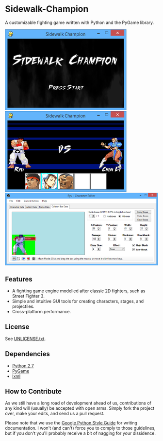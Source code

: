 Sidewalk-Champion
=================
A customizable fighting game written with Python and the PyGame library.

![Title Screenie](screenshots/title_screen.png)
![Character Select Screenie](screenshots/character_select.png)
![Character Editor Screenie](screenshots/edit_collision_boxes.png)

## Features
* A fighting game engine modelled after classic 2D fighters, such as Street Fighter 3.
* Simple and intuitive GUI tools for creating characters, stages, and projectiles.
* Cross-platform performance.

## License
See [UNLICENSE.txt](UNLICENSE.txt).

## Dependencies
* [Python 2.7](https://www.python.org/download/releases/2.7/)
* [PyGame](http://pygame.org/news.html)
* [lxml](http://lxml.de/)

## How to Contribute
As we still have a long road of development ahead of us, contributions of any kind will (usually) be accepted with open arms. Simply fork the project over, make your edits, and send us a pull request.

Please note that we use the [Google Python Style Guide](https://google-styleguide.googlecode.com/svn/trunk/pyguide.html) for writing documentation. I won't (and can't) force you to comply to those guidelines, but if you don't you'll probably receive a bit of nagging for your dissidence.
